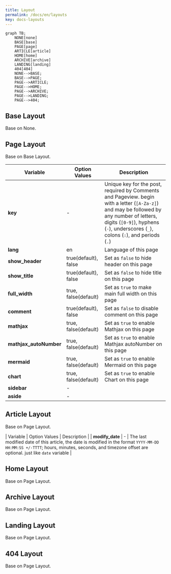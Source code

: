 ```yaml
---
title: Layout
permalink: /docs/en/layouts
key: docs-layouts
---
```


```mermaid
graph TB;
    NONE[none]
    BASE[base]
    PAGE[page]
    ARTICLE[article]
    HOME[home]
    ARCHIVE[archive]
    LANDING[landing]
    404[404]
    NONE-->BASE;
    BASE-->PAGE;
    PAGE-->ARTICLE;
    PAGE-->HOME;
    PAGE-->ARCHIVE;
    PAGE-->LANDING;
    PAGE-->404;
```

## Base Layout

Base on None.

## Page Layout

Base on Base Layout.

| Variable          | Option Values         | Description |
| ---               | ---                   | ---         |
| **key**           | -                     | Unique key for the post, required by Comments and Pageview. begin with a letter (`[A-Za-z]`) and may be followed by any number of letters, digits (`[0-9]`), hyphens (`-`), underscores (`_`), colons (`:`), and periods (`.`) |
| **lang**          | en                    | Language of this page |
| **show_header**   | true(default), false  | Set as `false` to hide header on this page |
| **show_title**    | true(default), false  | Set as `false` to hide title on this page |
| **full_width**    | true, false(default)  | Set as `true` to make main full width on this page |
| **comment**       | true(default), false  | Set as `false` to disable comment on this page |
| **mathjax**       | true, false(default)  | Set as `true` to enable Mathjax on this page |
| **mathjax_autoNumber** | true, false(default)  | Set as `true` to enable Mathjax autoNumber on this page |
| **mermaid**       | true, false(default)  | Set as `true` to enable Mermaid on this page |
| **chart**         | true, false(default)  | Set as `true` to enable Chart on this page|
| **sidebar**       | -                     | |
| **aside**         | -                     | |

## Article Layout

Base on Page Layout.

| Variable          | Option Values         | Description |
| **modify_date**   | -                     | The last modified date of this article, the date is modified in the format `YYYY-MM-DD HH:MM:SS +/-TTTT`; hours, minutes, seconds, and timezone offset are optional. just like `date` variable |

## Home Layout

Base on Page Layout.

## Archive Layout

Base on Page Layout.

## Landing Layout

Base on Page Layout.

## 404 Layout

Base on Page Layout.